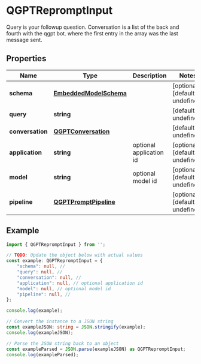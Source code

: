 
# QGPTRepromptInput

Query is your followup question.  Conversation is a list of the back and fourth with the qgpt bot. where the first entry in the array was the last message sent.

## Properties

Name | Type | Description | Notes
------------ | ------------- | ------------- | -------------
**schema** | [**EmbeddedModelSchema**](EmbeddedModelSchema) |  | [optional] [default to undefined]
**query** | **string** |  | [default to undefined]
**conversation** | [**QGPTConversation**](QGPTConversation) |  | [default to undefined]
**application** | **string** | optional application id | [optional] [default to undefined]
**model** | **string** | optional model id | [optional] [default to undefined]
**pipeline** | [**QGPTPromptPipeline**](QGPTPromptPipeline) |  | [optional] [default to undefined]

## Example

```typescript
import { QGPTRepromptInput } from '';

// TODO: Update the object below with actual values
const example: QGPTRepromptInput = {
    "schema": null, // 
    "query": null, // 
    "conversation": null, // 
    "application": null, // optional application id
    "model": null, // optional model id
    "pipeline": null, // 
};

console.log(example);

// Convert the instance to a JSON string
const exampleJSON: string = JSON.stringify(example);
console.log(exampleJSON);

// Parse the JSON string back to an object
const exampleParsed = JSON.parse(exampleJSON) as QGPTRepromptInput;
console.log(exampleParsed);
```





